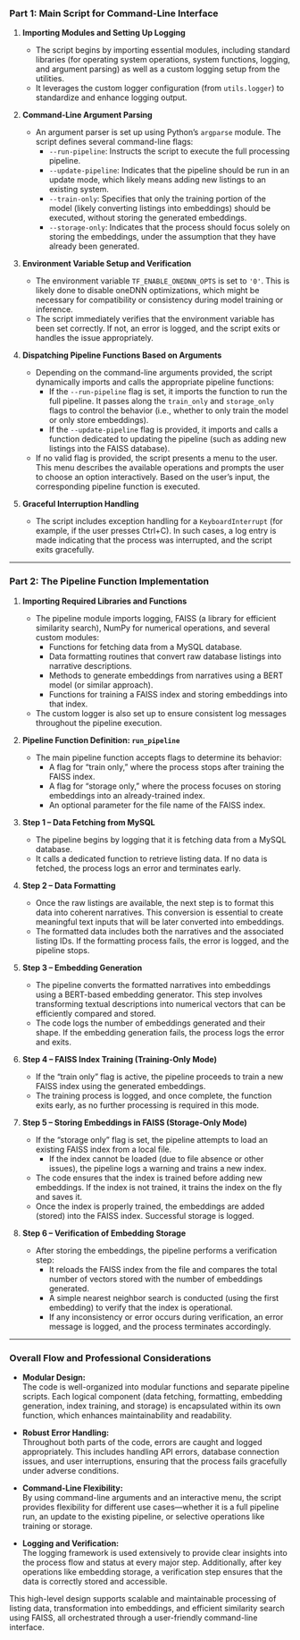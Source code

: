 ### **Part 1: Main Script for Command-Line Interface**

1. **Importing Modules and Setting Up Logging**  
   - The script begins by importing essential modules, including standard libraries (for operating system operations, system functions, logging, and argument parsing) as well as a custom logging setup from the utilities.
   - It leverages the custom logger configuration (from `utils.logger`) to standardize and enhance logging output.

2. **Command-Line Argument Parsing**  
   - An argument parser is set up using Python’s `argparse` module. The script defines several command-line flags:
     - `--run-pipeline`: Instructs the script to execute the full processing pipeline.
     - `--update-pipeline`: Indicates that the pipeline should be run in an update mode, which likely means adding new listings to an existing system.
     - `--train-only`: Specifies that only the training portion of the model (likely converting listings into embeddings) should be executed, without storing the generated embeddings.
     - `--storage-only`: Indicates that the process should focus solely on storing the embeddings, under the assumption that they have already been generated.

3. **Environment Variable Setup and Verification**  
   - The environment variable `TF_ENABLE_ONEDNN_OPTS` is set to `'0'`. This is likely done to disable oneDNN optimizations, which might be necessary for compatibility or consistency during model training or inference.
   - The script immediately verifies that the environment variable has been set correctly. If not, an error is logged, and the script exits or handles the issue appropriately.

4. **Dispatching Pipeline Functions Based on Arguments**  
   - Depending on the command-line arguments provided, the script dynamically imports and calls the appropriate pipeline functions:
     - If the `--run-pipeline` flag is set, it imports the function to run the full pipeline. It passes along the `train_only` and `storage_only` flags to control the behavior (i.e., whether to only train the model or only store embeddings).
     - If the `--update-pipeline` flag is provided, it imports and calls a function dedicated to updating the pipeline (such as adding new listings into the FAISS database).
   - If no valid flag is provided, the script presents a menu to the user. This menu describes the available operations and prompts the user to choose an option interactively. Based on the user’s input, the corresponding pipeline function is executed.

5. **Graceful Interruption Handling**  
   - The script includes exception handling for a `KeyboardInterrupt` (for example, if the user presses Ctrl+C). In such cases, a log entry is made indicating that the process was interrupted, and the script exits gracefully.

---

### **Part 2: The Pipeline Function Implementation**

1. **Importing Required Libraries and Functions**  
   - The pipeline module imports logging, FAISS (a library for efficient similarity search), NumPy for numerical operations, and several custom modules:
     - Functions for fetching data from a MySQL database.
     - Data formatting routines that convert raw database listings into narrative descriptions.
     - Methods to generate embeddings from narratives using a BERT model (or similar approach).
     - Functions for training a FAISS index and storing embeddings into that index.
   - The custom logger is also set up to ensure consistent log messages throughout the pipeline execution.

2. **Pipeline Function Definition: `run_pipeline`**  
   - The main pipeline function accepts flags to determine its behavior:
     - A flag for “train only,” where the process stops after training the FAISS index.
     - A flag for “storage only,” where the process focuses on storing embeddings into an already-trained index.
     - An optional parameter for the file name of the FAISS index.

3. **Step 1 – Data Fetching from MySQL**  
   - The pipeline begins by logging that it is fetching data from a MySQL database.
   - It calls a dedicated function to retrieve listing data. If no data is fetched, the process logs an error and terminates early.

4. **Step 2 – Data Formatting**  
   - Once the raw listings are available, the next step is to format this data into coherent narratives. This conversion is essential to create meaningful text inputs that will be later converted into embeddings.
   - The formatted data includes both the narratives and the associated listing IDs. If the formatting process fails, the error is logged, and the pipeline stops.

5. **Step 3 – Embedding Generation**  
   - The pipeline converts the formatted narratives into embeddings using a BERT-based embedding generator. This step involves transforming textual descriptions into numerical vectors that can be efficiently compared and stored.
   - The code logs the number of embeddings generated and their shape. If the embedding generation fails, the process logs the error and exits.

6. **Step 4 – FAISS Index Training (Training-Only Mode)**  
   - If the “train only” flag is active, the pipeline proceeds to train a new FAISS index using the generated embeddings.
   - The training process is logged, and once complete, the function exits early, as no further processing is required in this mode.

7. **Step 5 – Storing Embeddings in FAISS (Storage-Only Mode)**  
   - If the “storage only” flag is set, the pipeline attempts to load an existing FAISS index from a local file.  
     - If the index cannot be loaded (due to file absence or other issues), the pipeline logs a warning and trains a new index.
   - The code ensures that the index is trained before adding new embeddings. If the index is not trained, it trains the index on the fly and saves it.
   - Once the index is properly trained, the embeddings are added (stored) into the FAISS index. Successful storage is logged.

8. **Step 6 – Verification of Embedding Storage**  
   - After storing the embeddings, the pipeline performs a verification step:
     - It reloads the FAISS index from the file and compares the total number of vectors stored with the number of embeddings generated.
     - A simple nearest neighbor search is conducted (using the first embedding) to verify that the index is operational.
     - If any inconsistency or error occurs during verification, an error message is logged, and the process terminates accordingly.

---

### **Overall Flow and Professional Considerations**

- **Modular Design:**  
  The code is well-organized into modular functions and separate pipeline scripts. Each logical component (data fetching, formatting, embedding generation, index training, and storage) is encapsulated within its own function, which enhances maintainability and readability.

- **Robust Error Handling:**  
  Throughout both parts of the code, errors are caught and logged appropriately. This includes handling API errors, database connection issues, and user interruptions, ensuring that the process fails gracefully under adverse conditions.

- **Command-Line Flexibility:**  
  By using command-line arguments and an interactive menu, the script provides flexibility for different use cases—whether it is a full pipeline run, an update to the existing pipeline, or selective operations like training or storage.

- **Logging and Verification:**  
  The logging framework is used extensively to provide clear insights into the process flow and status at every major step. Additionally, after key operations like embedding storage, a verification step ensures that the data is correctly stored and accessible.

This high-level design supports scalable and maintainable processing of listing data, transformation into embeddings, and efficient similarity search using FAISS, all orchestrated through a user-friendly command-line interface.